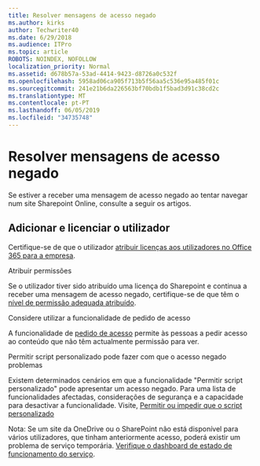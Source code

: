 ```yaml
---
title: Resolver mensagens de acesso negado
ms.author: kirks
author: Techwriter40
ms.date: 6/29/2018
ms.audience: ITPro
ms.topic: article
ROBOTS: NOINDEX, NOFOLLOW
localization_priority: Normal
ms.assetid: d678b57a-53ad-4414-9423-d8726a0c532f
ms.openlocfilehash: 5958ad06ca905f713b5f56aa5c536e95a485f01c
ms.sourcegitcommit: 241e21b6da226563bf70bdb1f5bad3d91c38cd2c
ms.translationtype: MT
ms.contentlocale: pt-PT
ms.lasthandoff: 06/05/2019
ms.locfileid: "34735748"
---
```

# <a name="troubleshoot-access-denied-messages"></a>Resolver mensagens de acesso negado

Se estiver a receber uma mensagem de acesso negado ao tentar navegar num site Sharepoint Online, consulte a seguir os artigos.

## <a name="add-and-license-the-user"></a>Adicionar e licenciar o utilizador

Certifique-se de que o utilizador [atribuir licenças aos utilizadores no Office 365 para a empresa](https://docs.microsoft.com/en-us/office365/admin/subscriptions-and-billing/assign-licenses-to-users?view=o365-worldwide&amp;tabs=One).

Atribuir permissões

Se o utilizador tiver sido atribuído uma licença do Sharepoint e continua a receber uma mensagem de acesso negado, certifique-se de que têm o [nível de permissão adequada atribuído](https://docs.microsoft.com/en-us/sharepoint/understanding-permission-levels).

Considere utilizar a funcionalidade de pedido de acesso

A funcionalidade de [pedido de acesso](https://support.office.com/en-us/article/Set-up-and-manage-access-requests-94B26E0B-2822-49D4-929A-8455698654B3) permite às pessoas a pedir acesso ao conteúdo que não têm actualmente permissão para ver. 

Permitir script personalizado pode fazer com que o acesso negado problemas

Existem determinados cenários em que a funcionalidade "Permitir script personalizado" pode apresentar um acesso negado. Para uma lista de funcionalidades afectadas, considerações de segurança e a capacidade para desactivar a funcionalidade. Visite, [Permitir ou impedir que o script personalizado](https://docs.microsoft.com/en-us/sharepoint/allow-or-prevent-custom-script)

Nota: Se um site da OneDrive ou o SharePoint não está disponível para vários utilizadores, que tinham anteriormente acesso, poderá existir um problema de serviço temporária. [Verifique o dashboard de estado de funcionamento do serviço](https://portal.office.com/adminportal/home#/servicehealth).


  

